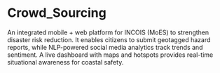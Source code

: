 # Crowd_Sourcing
An integrated mobile + web platform for INCOIS (MoES) to strengthen disaster risk reduction. It enables citizens to submit geotagged hazard reports, while NLP-powered social media analytics track trends and sentiment. A live dashboard with maps and hotspots provides real-time situational awareness for coastal safety.
